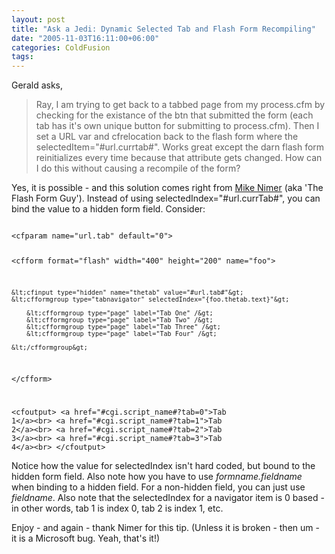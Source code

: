```yaml
---
layout: post
title: "Ask a Jedi: Dynamic Selected Tab and Flash Form Recompiling"
date: "2005-11-03T16:11:00+06:00"
categories: ColdFusion 
tags: 
---
```


Gerald asks, 

<blockquote>
Ray, I am trying to get back to a tabbed page from my process.cfm by checking for the existance of the btn that submitted the form (each tab has it's own unique button for submitting to process.cfm). Then I set a URL var and cfrelocation back to the flash form where the selectedItem="#url.currtab#". Works great except the darn flash form reinitializes every time because that attribute gets changed. How can I do this without causing a recompile of the form?
</blockquote>

Yes, it is possible - and this solution comes right from <a href="http://www.mikenimer.com">Mike Nimer</a> (aka 'The Flash Form Guy'). Instead of using selectedIndex="#url.currTab#", you can bind the value to a hidden form field. Consider:

<code>
&lt;cfparam name="url.tab" default="0"&gt;

&lt;cfform format="flash" width="400" height="200" name="foo"&gt;

	&lt;cfinput type="hidden" name="thetab" value="#url.tab#"&gt;
	&lt;cfformgroup type="tabnavigator" selectedIndex="{foo.thetab.text}"&gt;
	
		&lt;cfformgroup type="page" label="Tab One" /&gt;
		&lt;cfformgroup type="page" label="Tab Two" /&gt;
		&lt;cfformgroup type="page" label="Tab Three" /&gt;
		&lt;cfformgroup type="page" label="Tab Four" /&gt;
		
	&lt;/cfformgroup&gt;
&lt;/cfform&gt;

&lt;cfoutput&gt;
&lt;a href="#cgi.script_name#?tab=0"&gt;Tab 1&lt;/a&gt;&lt;br&gt;
&lt;a href="#cgi.script_name#?tab=1"&gt;Tab 2&lt;/a&gt;&lt;br&gt;
&lt;a href="#cgi.script_name#?tab=2"&gt;Tab 3&lt;/a&gt;&lt;br&gt;
&lt;a href="#cgi.script_name#?tab=3"&gt;Tab 4&lt;/a&gt;&lt;br&gt;
&lt;/cfoutput&gt;
</code>

Notice how the value for selectedIndex isn't hard coded, but bound to the hidden form field. Also note how you have to use <i>formname.fieldname</i> when binding to a hidden field. For a non-hidden field, you can just use <i>fieldname</i>. Also note that the selectedIndex for a navigator item is 0 based - in other words, tab 1 is index 0, tab 2 is index 1, etc.

Enjoy - and again - thank Nimer for this tip. (Unless it is broken - then um - it is a Microsoft bug. Yeah, that's it!)